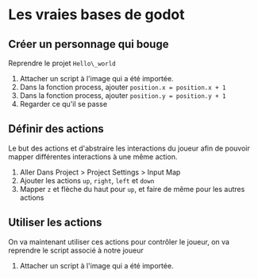 
# Les vraies bases de godot

## Créer un personnage qui bouge

Reprendre le projet `Hello\_world`

1. Attacher un script à l'image qui a été importée.
1. Dans la fonction process, ajouter `position.x = position.x + 1`
1. Dans la fonction process, ajouter `position.y = position.y + 1`
1. Regarder ce qu'il se passe

## Définir des actions

Le but des actions et d'abstraire les interactions du joueur afin de pouvoir mapper différentes interactions à une même action. 

1. Aller Dans Project > Project Settings > Input Map
1. Ajouter les actions `up`, `right`, `left` et `down`
1. Mapper `z` et flèche du haut pour `up`, et faire de même pour les autres actions

## Utiliser les actions

On va maintenant utiliser ces actions pour contrôler le joueur, on va reprendre le script associé à notre joueur

1. Attacher un script à l'image qui a été importée.



